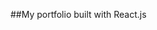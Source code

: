 ##My portfolio built with React.js
<!-- ## Preview
![Preview](public\images\previewportfolio.png) -->



